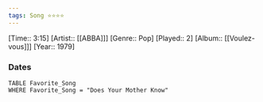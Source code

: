 ```yaml
---
tags: Song ⭐⭐⭐⭐ 
---
```

[Time:: 3:15]
[Artist:: [[ABBA]]]
[Genre:: Pop]
[Played:: 2]
[Album:: [[Voulez-vous]]]
[Year:: 1979]
### Dates
````dataview
TABLE Favorite_Song
WHERE Favorite_Song = "Does Your Mother Know"
````
